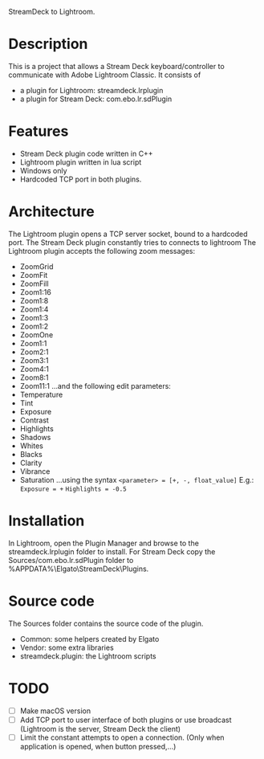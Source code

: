 
StreamDeck to Lightroom.


# Description

This is a project that allows a Stream Deck keyboard/controller to communicate with Adobe Lightroom Classic.
It consists of
  * a plugin for Lightroom: streamdeck.lrplugin
  * a plugin for Stream Deck: com.ebo.lr.sdPlugin


# Features

- Stream Deck plugin code written in C++
- Lightroom plugin written in lua script
- Windows only
- Hardcoded TCP port in both plugins.

# Architecture
The Lightroom plugin opens a TCP server socket, bound to a hardcoded port.
The Stream Deck plugin constantly tries to connects to lightroom
The Lightroom plugin accepts the following zoom messages:
* ZoomGrid
* ZoomFit
* ZoomFill
* Zoom1:16
* Zoom1:8
* Zoom1:4
* Zoom1:3
* Zoom1:2
* ZoomOne
* Zoom1:1
* Zoom2:1
* Zoom3:1
* Zoom4:1
* Zoom8:1
* Zoom11:1
...and the following edit parameters:
* Temperature
* Tint
* Exposure
* Contrast
* Highlights
* Shadows
* Whites
* Blacks
* Clarity
* Vibrance
* Saturation
...using the syntax `<parameter> = [+, -, float_value]`
E.g.: 
`Exposure = +`
`Highlights = -0.5`

# Installation

In Lightroom, open the Plugin Manager and browse to the streamdeck.lrplugin folder to install.
For Stream Deck copy the Sources/com.ebo.lr.sdPlugin folder to %APPDATA%\Elgato\StreamDeck\Plugins.

# Source code

The Sources folder contains the source code of the plugin.
  * Common: some helpers created by Elgato
  * Vendor: some extra libraries
  * streamdeck.plugin: the Lightroom scripts
 
 # TODO
 - [ ] Make macOS version
 - [ ] Add TCP port to user interface of both plugins or use broadcast (Lightroom is the server, Stream Deck the client)
 - [ ] Limit the constant attempts to open a connection. (Only when application is opened, when button pressed,...)